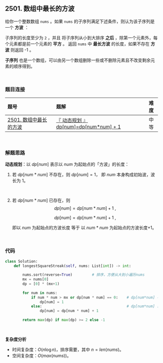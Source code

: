 
## 2501. 数组中最长的方波

给你一个整数数组 `nums` 。如果 `nums` 的子序列满足下述条件，则认为该子序列是一个 **方波** ：

子序列的长度至少为 `2` ，并且
将子序列从小到大排序 **之后** ，除第一个元素外，每个元素都是前一个元素的 **平方** 。
返回 `nums` 中 **最长方波** 的长度，如果不存在 **方波** 则返回 -1 。

**子序列** 也是一个数组，可以由另一个数组删除一些或不删除元素且不改变剩余元素的顺序得到。


<br>

### 题目连接

| 题号 |  题解 | 难度 |
| :-----| :---- | :----: |
| [2501. 数组中最长的方波](https://leetcode.cn/problems/longest-square-streak-in-an-array) |  [『 动态规划 』dp[num]=dp[num*num] + 1](https://leetcode.cn/problems/longest-square-streak-in-an-array/solutions/2015936/by-flix-73i0/) | 中等 |

<br>

### 解题思路



**动态规划**：以 $dp[num]$ 表示以 $num$ 为起始点的「方波」的长度：

1. 若 $dp[num*num]$ 不存在，则 $dp[num]=1$， 即 $num$ 本身构成初始波，波长为 $1$。
<br>

2. 若 $dp[num*num]$ 已存在，则 
    $$dp[num]=dp[num*num] + 1 \ ,$$

    ```math
    dp[num]=dp[num*num] + 1 \ ,
    ```

    即以 $num$ 为起始点的方波长度 等于 以 $num*num$ 为起始点的方波长度+1。

<br>


### 代码
```Python []
class Solution:
    def longestSquareStreak(self, nums: List[int]) -> int:
        
        nums.sort(reverse=True)         # 排序，方便从大到小遍历nums
        mx = nums[0]
        dp = [0] * (mx+1)
        
        for num in nums:
            if num * num > mx or dp[num * num] == 0:    # dp[num*num] 不存在，则以num为起始点的方波长度为1，即num本身
                dp[num] = 1
            else:                                       # dp[num*num] 已存在，则以num为起始点的方波长度为dp[num*num] + 1
                dp[num] = dp[num * num] + 1
        
        return max(dp) if max(dp) >= 2 else -1
```

<br>

**复杂度分析**

* 时间复杂度：$O(n \log n)$，排序需要，其中 $n=len(nums)$。
* 空间复杂度：$O(max(nums))$。


